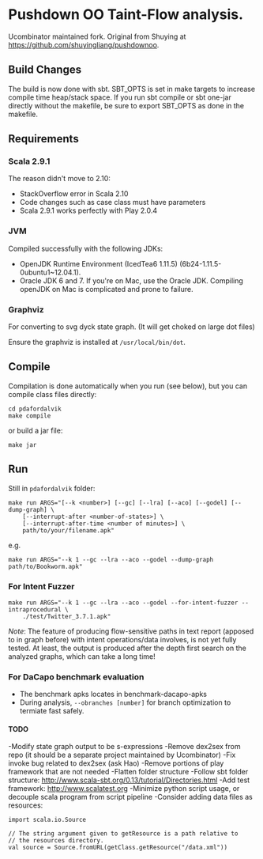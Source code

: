 # Pushdown OO Taint-Flow analysis.
Ucombinator maintained fork. Original from Shuying at https://github.com/shuyingliang/pushdownoo.

## Build Changes

The build is now done with sbt.  SBT_OPTS is set in make targets to increase compile time heap/stack space.
If you run sbt compile or sbt one-jar directly without the makefile, be sure to export SBT_OPTS as done in the makefile.

## Requirements

### Scala 2.9.1
The reason didn't move to 2.10:
* StackOverflow error in Scala 2.10
* Code changes such as case class must have parameters
* Scala 2.9.1 works perfectly with Play 2.0.4

### JVM
Compiled successfully with the following JDKs:
* OpenJDK Runtime Environment (IcedTea6 1.11.5) (6b24-1.11.5-0ubuntu1~12.04.1).
* Oracle JDK 6 and 7. If you're on Mac, use the Oracle JDK. Compiling openJDK on Mac is complicated and prone to failure.

### Graphviz
For converting to svg dyck state graph. (It will get choked on large dot files)

Ensure the graphviz is installed at `/usr/local/bin/dot`.

## Compile

Compilation is done automatically when you run (see below), but you can compile class files directly:

```
cd pdafordalvik
make compile
```

or build a jar file:

```
make jar
```

## Run

Still in `pdafordalvik` folder:

```
make run ARGS="[--k <number>] [--gc] [--lra] [--aco] [--godel] [--dump-graph] \
    [--interrupt-after <number-of-states>] \
    [--interrupt-after-time <number of minutes>] \
    path/to/your/filename.apk"
```

e.g.
```
make run ARGS="--k 1 --gc --lra --aco --godel --dump-graph path/to/Bookworm.apk"
```

### For Intent Fuzzer

```
make run ARGS="--k 1 --gc --lra --aco --godel --for-intent-fuzzer --intraprocedural \
    ./test/Twitter_3.7.1.apk"
```

*Note*: The feature of producing flow-sensitive paths in text report (apposed to in graph before) with intent operations/data involves, is not yet fully tested. At least, the output is produced after the depth first search on the analyzed graphs, which can take a long time!

### For DaCapo benchmark evaluation
* The benchmark apks locates in benchmark-dacapo-apks
* During analysis, `--obranches [number]` for branch optimization to termiate fast safely.

#### TODO

-Modify state graph output to be s-expressions 
-Remove dex2sex from repo (it should be a separate project maintained by Ucombinator)
-Fix invoke bug related to dex2sex (ask Hao)
-Remove portions of play framework that are not needed
-Flatten folder structure
-Follow sbt folder structure: http://www.scala-sbt.org/0.13/tutorial/Directories.html
-Add test framework: http://www.scalatest.org
-Minimize python script usage, or decouple scala program from script pipeline
-Consider adding data files as resources:

```
import scala.io.Source

// The string argument given to getResource is a path relative to
// the resources directory.
val source = Source.fromURL(getClass.getResource("/data.xml"))
```




